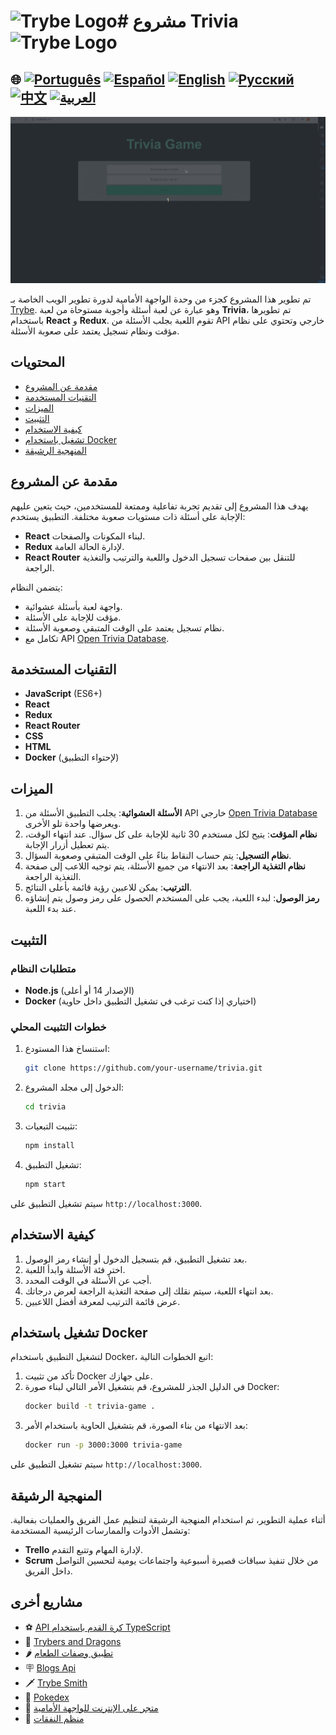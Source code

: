# <img src="https://agenciars.com.br/wp-content/uploads/2022/06/Trybe.png" alt="Trybe Logo" width="52" height="30" /># مشروع Trivia <img src="https://agenciars.com.br/wp-content/uploads/2022/06/Trybe.png" alt="Trybe Logo" width="52" height="30" />

## 🌐 [![Português](https://img.shields.io/badge/Português-green)](https://github.com/SamuelRocha91/trivia_game/blob/main/README.md) [![Español](https://img.shields.io/badge/Español-yellow)](https://github.com/SamuelRocha91/trivia_game/blob/main/README_es.md) [![English](https://img.shields.io/badge/English-blue)](https://github.com/SamuelRocha91/trivia_game/blob/main/README_en.md) [![Русский](https://img.shields.io/badge/Русский-lightgrey)](https://github.com/SamuelRocha91/trivia_game/blob/main/README_ru.md) [![中文](https://img.shields.io/badge/中文-red)](https://github.com/SamuelRocha91/trivia_game/blob/main/README_ch.md) [![العربية](https://img.shields.io/badge/العربية-orange)](https://github.com/SamuelRocha91/trivia_game/blob/main/README_ar.md)

![صورة المعاينة](./public/trivia.gif)

تم تطوير هذا المشروع كجزء من وحدة الواجهة الأمامية لدورة تطوير الويب الخاصة بـ [Trybe](https://www.betrybe.com/). وهو عبارة عن لعبة أسئلة وأجوبة مستوحاة من لعبة **Trivia**، تم تطويرها باستخدام **React** و **Redux**. تقوم اللعبة بجلب الأسئلة من API خارجي وتحتوي على نظام مؤقت ونظام تسجيل يعتمد على صعوبة الأسئلة.

## المحتويات

- [مقدمة عن المشروع](#مقدمة-عن-المشروع)
- [التقنيات المستخدمة](#التقنيات-المستخدمة)
- [الميزات](#الميزات)
- [التثبيت](#التثبيت)
- [كيفية الاستخدام](#كيفية-الاستخدام)
- [تشغيل باستخدام Docker](#تشغيل-باستخدام-Docker)
- [المنهجية الرشيقة](#المنهجية-الرشيقة)

## مقدمة عن المشروع

يهدف هذا المشروع إلى تقديم تجربة تفاعلية وممتعة للمستخدمين، حيث يتعين عليهم الإجابة على أسئلة ذات مستويات صعوبة مختلفة. التطبيق يستخدم:

- **React** لبناء المكونات والصفحات.
- **Redux** لإدارة الحالة العامة.
- **React Router** للتنقل بين صفحات تسجيل الدخول واللعبة والترتيب والتغذية الراجعة.

يتضمن النظام:

- واجهة لعبة بأسئلة عشوائية.
- مؤقت للإجابة على الأسئلة.
- نظام تسجيل يعتمد على الوقت المتبقي وصعوبة الأسئلة.
- تكامل مع API [Open Trivia Database](https://opentdb.com/).

## التقنيات المستخدمة

- **JavaScript** (ES6+)
- **React**
- **Redux**
- **React Router**
- **CSS**
- **HTML**
- **Docker** (لإحتواء التطبيق)

## الميزات

1. **الأسئلة العشوائية**: يجلب التطبيق الأسئلة من API خارجي [Open Trivia Database](https://opentdb.com/) ويعرضها واحدة تلو الأخرى.
2. **نظام المؤقت**: يتيح لكل مستخدم 30 ثانية للإجابة على كل سؤال. عند انتهاء الوقت، يتم تعطيل أزرار الإجابة.
3. **نظام التسجيل**: يتم حساب النقاط بناءً على الوقت المتبقي وصعوبة السؤال.
4. **نظام التغذية الراجعة**: بعد الانتهاء من جميع الأسئلة، يتم توجيه اللاعب إلى صفحة التغذية الراجعة.
5. **الترتيب**: يمكن للاعبين رؤية قائمة بأعلى النتائج.
6. **رمز الوصول**: لبدء اللعبة، يجب على المستخدم الحصول على رمز وصول يتم إنشاؤه عند بدء اللعبة.

## التثبيت

### متطلبات النظام

- **Node.js** (الإصدار 14 أو أعلى)
- **Docker** (اختياري إذا كنت ترغب في تشغيل التطبيق داخل حاوية)

### خطوات التثبيت المحلي

1. استنساخ هذا المستودع:
   ```bash
   git clone https://github.com/your-username/trivia.git
   ```
2. الدخول إلى مجلد المشروع:
   ```bash
   cd trivia
   ```
3. تثبيت التبعيات:
   ```bash
   npm install
   ```

4. تشغيل التطبيق:
   ```bash
   npm start
   ```

سيتم تشغيل التطبيق على `http://localhost:3000`.

## كيفية الاستخدام

1. بعد تشغيل التطبيق، قم بتسجيل الدخول أو إنشاء رمز الوصول.
2. اختر فئة الأسئلة وابدأ اللعبة.
3. أجب عن الأسئلة في الوقت المحدد.
4. بعد انتهاء اللعبة، سيتم نقلك إلى صفحة التغذية الراجعة لعرض درجاتك.
5. عرض قائمة الترتيب لمعرفة أفضل اللاعبين.

## تشغيل باستخدام Docker

لتشغيل التطبيق باستخدام Docker، اتبع الخطوات التالية:

1. تأكد من تثبيت Docker على جهازك.
2. في الدليل الجذر للمشروع، قم بتشغيل الأمر التالي لبناء صورة Docker:
   ```bash
   docker build -t trivia-game .
   ```
3. بعد الانتهاء من بناء الصورة، قم بتشغيل الحاوية باستخدام الأمر:
   ```bash
   docker run -p 3000:3000 trivia-game
   ```

سيتم تشغيل التطبيق على `http://localhost:3000`.

## المنهجية الرشيقة

أثناء عملية التطوير، تم استخدام المنهجية الرشيقة لتنظيم عمل الفريق والعمليات بفعالية. وتشمل الأدوات والممارسات الرئيسية المستخدمة:

- **Trello** لإدارة المهام وتتبع التقدم.
- **Scrum** من خلال تنفيذ سباقات قصيرة أسبوعية واجتماعات يومية لتحسين التواصل داخل الفريق.

## مشاريع أخرى

- ⚽ [API كرة القدم باستخدام TypeScript](https://github.com/SamuelRocha91/trybeFutebolClube/blob/main/README_ar.md)
- 🐉 [Trybers and Dragons](https://github.com/SamuelRocha91/trybeAndDragons/blob/main/README_ar.md)
- 🌶️ [تطبيق وصفات الطعام](https://github.com/SamuelRocha91/ProjectRecipesApp/blob/main/README_ar.md)
- 🪧 [Blogs Api](https://github.com/SamuelRocha91/BlogsApi/blob/main/README_ar.md)
- 🗡️ [Trybe Smith](https://github.com/SamuelRocha91/TrybeSmith/blob/main/README_ar.md)
- 🐣 [Pokedex](https://github.com/SamuelRocha91/pokedex/blob/main/README_ar.md)
- 🏪 [متجر على الإنترنت للواجهة الأمامية](https://github.com/SamuelRocha91/project-frontend-online-store/blob/main/README_ar.md)
- 👛 [منظم النفقات](https://github.com/SamuelRocha91/project-trybewallet/blob/main/README_ar.md)

